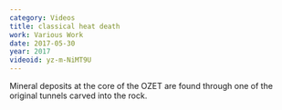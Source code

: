 ```yaml
---
category: Videos
title: classical heat death
work: Various Work
date: 2017-05-30
year: 2017
videoid: yz-m-NiMT9U
---
```


Mineral deposits at the core of the OZET are found through one of the original tunnels carved into the rock.
